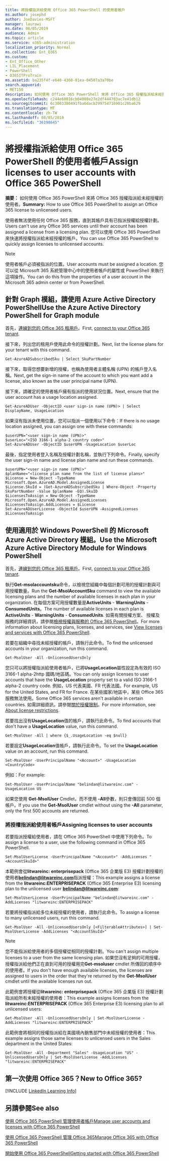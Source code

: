 ```yaml
---
title: 將授權指派給使用 Office 365 PowerShell 的使用者帳戶
ms.author: josephd
author: JoeDavies-MSFT
manager: laurawi
ms.date: 08/05/2019
audience: Admin
ms.topic: article
ms.service: o365-administration
localization_priority: Normal
ms.collection: Ent_O365
ms.custom:
- Ent_Office_Other
- LIL_Placement
- PowerShell
- O365ITProTrain
ms.assetid: ba235f4f-e640-4360-81ea-04507a3a70be
search.appverid:
- MET150
description: 如何使用 Office 365 PowerShell 來將 Office 365 授權指派給未經授權的使用者。
ms.openlocfilehash: c244e60016cb04008e27e2df444703ac7e41db12
ms.sourcegitcommit: 6c3003380491fba6dacb299754716901c20ba629
ms.translationtype: MT
ms.contentlocale: zh-TW
ms.lasthandoff: 08/05/2019
ms.locfileid: "36198645"
---
```

# <a name="assign-licenses-to-user-accounts-with-office-365-powershell"></a><span data-ttu-id="f2545-103">將授權指派給使用 Office 365 PowerShell 的使用者帳戶</span><span class="sxs-lookup"><span data-stu-id="f2545-103">Assign licenses to user accounts with Office 365 PowerShell</span></span>

<span data-ttu-id="f2545-104">**摘要：** 如何使用 Office 365 PowerShell 來將 Office 365 授權指派給未經授權的使用者。</span><span class="sxs-lookup"><span data-stu-id="f2545-104">**Summary:**  How to use Office 365 PowerShell to assign an Office 365 license to unlicensed users.</span></span>
  
<span data-ttu-id="f2545-105">使用者無法使用任何 Office 365 服務，直到其帳戶具有已指派授權給授權計劃。</span><span class="sxs-lookup"><span data-stu-id="f2545-105">Users can't use any Office 365 services until their account has been assigned a license from a licensing plan.</span></span> <span data-ttu-id="f2545-106">您可以使用 Office 365 PowerShell 來快速將授權指派給未經授權的帳戶。</span><span class="sxs-lookup"><span data-stu-id="f2545-106">You can use Office 365 PowerShell to quickly assign licenses to unlicensed accounts.</span></span> 

>[!Note]
><span data-ttu-id="f2545-107">使用者帳戶必須被指派的位置。</span><span class="sxs-lookup"><span data-stu-id="f2545-107">User accounts must be assigned a location.</span></span> <span data-ttu-id="f2545-108">您可以從 Microsoft 365 系統管理中心中的使用者帳戶的屬性或 PowerShell 來執行這項操作。</span><span class="sxs-lookup"><span data-stu-id="f2545-108">You can do this from the properties of a user account in the Microsoft 365 admin center or from PowerShell.</span></span>
>

## <a name="use-the-azure-active-directory-powershell-for-graph-module"></a><span data-ttu-id="f2545-109">針對 Graph 模組，請使用 Azure Active Directory PowerShell</span><span class="sxs-lookup"><span data-stu-id="f2545-109">Use the Azure Active Directory PowerShell for Graph module</span></span>

<span data-ttu-id="f2545-110">首先，[連線到您的 Office 365 租用戶](connect-to-office-365-powershell.md#connect-with-the-azure-active-directory-powershell-for-graph-module)。</span><span class="sxs-lookup"><span data-stu-id="f2545-110">First, [connect to your Office 365 tenant](connect-to-office-365-powershell.md#connect-with-the-azure-active-directory-powershell-for-graph-module).</span></span>
  

<span data-ttu-id="f2545-111">接下來，列出您的租用戶使用此命令的授權計劃。</span><span class="sxs-lookup"><span data-stu-id="f2545-111">Next, list the license plans for your tenant with this command.</span></span>

```
Get-AzureADSubscribedSku | Select SkuPartNumber
```

<span data-ttu-id="f2545-112">接下來，取得您想要新增的授權，也稱為使用者主體名稱 (UPN) 的帳戶登入名稱。</span><span class="sxs-lookup"><span data-stu-id="f2545-112">Next, get the sign-in name of the account to which you want add a license, also known as the user principal name (UPN).</span></span>

<span data-ttu-id="f2545-113">接下來，請確定的使用者帳戶擁有指派的使用狀況位置。</span><span class="sxs-lookup"><span data-stu-id="f2545-113">Next, ensure that the user account has a usage location assigned.</span></span>

```
Get-AzureADUser -ObjectID <user sign-in name (UPN)> | Select DisplayName, UsageLocation
```

<span data-ttu-id="f2545-114">如果沒有指派未使用位置，您可以指派一個使用以下命令：</span><span class="sxs-lookup"><span data-stu-id="f2545-114">If there is no usage location assigned, you can assign one with these commands:</span></span>

```
$userUPN="<user sign-in name (UPN)>"
$userLoc="<ISO 3166-1 alpha-2 country code>"
Set-AzureADUser -ObjectID $userUPN -UsageLocation $userLoc
```

<span data-ttu-id="f2545-115">最後，指定使用者登入名稱及授權計劃名稱，並執行下列命令。</span><span class="sxs-lookup"><span data-stu-id="f2545-115">Finally, specify the user sign-in name and license plan name and run these commands.</span></span>

```
$userUPN="<user sign-in name (UPN)>"
$planName="<license plan name from the list of license plans>"
$License = New-Object -TypeName Microsoft.Open.AzureAD.Model.AssignedLicense
$License.SkuId = (Get-AzureADSubscribedSku | Where-Object -Property SkuPartNumber -Value $planName -EQ).SkuID
$LicensesToAssign = New-Object -TypeName Microsoft.Open.AzureAD.Model.AssignedLicenses
$LicensesToAssign.AddLicenses = $License
Set-AzureADUserLicense -ObjectId $userUPN -AssignedLicenses $LicensesToAssign
```

## <a name="use-the-microsoft-azure-active-directory-module-for-windows-powershell"></a><span data-ttu-id="f2545-116">使用適用於 Windows PowerShell 的 Microsoft Azure Active Directory 模組。</span><span class="sxs-lookup"><span data-stu-id="f2545-116">Use the Microsoft Azure Active Directory Module for Windows PowerShell</span></span>

<span data-ttu-id="f2545-117">首先，[連線到您的 Office 365 租用戶](connect-to-office-365-powershell.md#connect-with-the-microsoft-azure-active-directory-module-for-windows-powershell)。</span><span class="sxs-lookup"><span data-stu-id="f2545-117">First, [connect to your Office 365 tenant](connect-to-office-365-powershell.md#connect-with-the-microsoft-azure-active-directory-module-for-windows-powershell).</span></span>

<span data-ttu-id="f2545-118">執行**Get-msolaccountsku**命令，以檢視您組織中每個計劃可用的授權計劃與可用授權數量。</span><span class="sxs-lookup"><span data-stu-id="f2545-118">Run the **Get-MsolAccountSku** command to view the available licensing plans and the number of available licenses in each plan in your organization.</span></span> <span data-ttu-id="f2545-119">在每個方案可用授權數量是**ActiveUnits** - **WarningUnits** - **ConsumedUnits**。</span><span class="sxs-lookup"><span data-stu-id="f2545-119">The number of available licenses in each plan is **ActiveUnits** - **WarningUnits** - **ConsumedUnits**.</span></span> <span data-ttu-id="f2545-120">如需有關授權方案、 授權及服務的詳細資訊，請參閱[檢視授權與服務的 Office 365 PowerShell](view-licenses-and-services-with-office-365-powershell.md)。</span><span class="sxs-lookup"><span data-stu-id="f2545-120">For more information about licensing plans, licenses, and services, see [View licenses and services with Office 365 PowerShell](view-licenses-and-services-with-office-365-powershell.md).</span></span>
    
<span data-ttu-id="f2545-121">若要在組織中尋找未經授權的帳戶，請執行此命令。</span><span class="sxs-lookup"><span data-stu-id="f2545-121">To find the unlicensed accounts in your organization, run this command.</span></span>

```
Get-MsolUser -All -UnlicensedUsersOnly
```

<span data-ttu-id="f2545-122">您只可以將授權指派給使用者帳戶，已將**UsageLocation**屬性設定為有效的 ISO 3166-1 alpha-2http 國碼/地區碼。</span><span class="sxs-lookup"><span data-stu-id="f2545-122">You can only assign licenses to user accounts that have the **UsageLocation** property set to a valid ISO 3166-1 alpha-2 country code.</span></span> <span data-ttu-id="f2545-123">例如，US 代表美國、FR 代表法國。</span><span class="sxs-lookup"><span data-stu-id="f2545-123">For example, US for the United States, and FR for France.</span></span> <span data-ttu-id="f2545-124">在某些國家/地區中，某些 Office 365 服務無法使用。</span><span class="sxs-lookup"><span data-stu-id="f2545-124">Some Office 365 services aren't available in certain countries.</span></span> <span data-ttu-id="f2545-125">如需詳細資訊，請參閱[關於授權限制](https://go.microsoft.com/fwlink/p/?LinkId=691730)。</span><span class="sxs-lookup"><span data-stu-id="f2545-125">For more information, see [About license restrictions](https://go.microsoft.com/fwlink/p/?LinkId=691730).</span></span>
    
<span data-ttu-id="f2545-126">若要找出沒有**UsageLocation**值的帳戶，請執行此命令。</span><span class="sxs-lookup"><span data-stu-id="f2545-126">To find accounts that don't have a **UsageLocation** value, run this command.</span></span>

```
Get-MsolUser -All | where {$_.UsageLocation -eq $null}
```

<span data-ttu-id="f2545-127">若要設定**UsageLocation**值帳戶，請執行此命令。</span><span class="sxs-lookup"><span data-stu-id="f2545-127">To set the **UsageLocation** value on an account, run this command.</span></span>

```
Set-MsolUser -UserPrincipalName "<Account>" -UsageLocation <CountryCode>
```

<span data-ttu-id="f2545-128">例如：</span><span class="sxs-lookup"><span data-stu-id="f2545-128">For example:</span></span>

```
Set-MsolUser -UserPrincipalName "belindan@litwareinc.com" -UsageLocation US
```
    
<span data-ttu-id="f2545-129">如果您使用 **Get-MsolUser** Cmdlet，而不使用 **-All**參數，則只會傳回前 500 個帳戶。</span><span class="sxs-lookup"><span data-stu-id="f2545-129">If you use the **Get-MsolUser** cmdlet without using the **-All** parameter, only the first 500 accounts are returned.</span></span>

### <a name="assigning-licenses-to-user-accounts"></a><span data-ttu-id="f2545-130">將授權指派給使用者帳戶</span><span class="sxs-lookup"><span data-stu-id="f2545-130">Assigning licenses to user accounts</span></span>
    
<span data-ttu-id="f2545-131">若要指派授權給使用者，請在 Office 365 PowerShell 中使用下列命令。</span><span class="sxs-lookup"><span data-stu-id="f2545-131">To assign a license to a user, use the following command in Office 365 PowerShell.</span></span>
  
```
Set-MsolUserLicense -UserPrincipalName "<Account>" -AddLicenses "<AccountSkuId>"
```

<span data-ttu-id="f2545-132">本範例會從**litwareinc: enterprisepack** (Office 365 企業版 E3) 授權計劃授權的使用者**belindan@litwareinc.com**指派授權：</span><span class="sxs-lookup"><span data-stu-id="f2545-132">This example assigns a license from the **litwareinc:ENTERPRISEPACK** (Office 365 Enterprise E3) licensing plan to the unlicensed user **belindan@litwareinc.com**:</span></span>
  
```
Set-MsolUserLicense -UserPrincipalName "belindan@litwareinc.com" -AddLicenses "litwareinc:ENTERPRISEPACK"
```

<span data-ttu-id="f2545-133">若要將授權指派給多位未經授權的使用者，請執行此命令。</span><span class="sxs-lookup"><span data-stu-id="f2545-133">To assign a license to many unlicensed users, run this command.</span></span>
  
```
Get-MsolUser -All -UnlicensedUsersOnly [<FilterableAttributes>] | Set-MsolUserLicense -AddLicenses "<AccountSkuId>"
```
  
>[!Note]
><span data-ttu-id="f2545-134">您不能指派給使用者的多個授權從相同的授權計劃。</span><span class="sxs-lookup"><span data-stu-id="f2545-134">You can't assign multiple licenses to a user from the same licensing plan.</span></span> <span data-ttu-id="f2545-135">如果您沒有足夠的可用授權，授權指派給他們正在直到可用的授權用完**Get-msoluser** cmdlet 所傳回的順序中的使用者。</span><span class="sxs-lookup"><span data-stu-id="f2545-135">If you don't have enough available licenses, the licenses are assigned to users in the order that they're returned by the **Get-MsolUser** cmdlet until the available licenses run out.</span></span>
>

<span data-ttu-id="f2545-136">此範例會將授權從**litwareinc: enterprisepack** (Office 365 企業版 E3) 授權計劃指派給所有未經授權的使用者：</span><span class="sxs-lookup"><span data-stu-id="f2545-136">This example assigns licenses from the **litwareinc:ENTERPRISEPACK** (Office 365 Enterprise E3) licensing plan to all unlicensed users:</span></span>
  
```
Get-MsolUser -All -UnlicensedUsersOnly | Set-MsolUserLicense -AddLicenses "litwareinc:ENTERPRISEPACK"
```

<span data-ttu-id="f2545-137">此範例會將相同的授權指派給在美國境內銷售部門中未經授權的使用者：</span><span class="sxs-lookup"><span data-stu-id="f2545-137">This example assigns those same licenses to unlicensed users in the Sales department in the United States:</span></span>
  
```
Get-MsolUser -All -Department "Sales" -UsageLocation "US" -UnlicensedUsersOnly | Set-MsolUserLicense -AddLicenses "litwareinc:ENTERPRISEPACK"
```
  
## <a name="new-to-office-365"></a><span data-ttu-id="f2545-138">第一次使用 Office 365？</span><span class="sxs-lookup"><span data-stu-id="f2545-138">New to Office 365?</span></span>

[!INCLUDE [LinkedIn Learning Info](../common/office/linkedin-learning-info.md)]

## <a name="see-also"></a><span data-ttu-id="f2545-139">另請參閱</span><span class="sxs-lookup"><span data-stu-id="f2545-139">See also</span></span>

[<span data-ttu-id="f2545-140">使用 Office 365 PowerShell 管理使用者帳戶</span><span class="sxs-lookup"><span data-stu-id="f2545-140">Manage user accounts and licenses with Office 365 PowerShell</span></span>](manage-user-accounts-and-licenses-with-office-365-powershell.md)
  
[<span data-ttu-id="f2545-141">使用 Office 365 PowerShell 管理 Office 365</span><span class="sxs-lookup"><span data-stu-id="f2545-141">Manage Office 365 with Office 365 PowerShell</span></span>](manage-office-365-with-office-365-powershell.md)
  
[<span data-ttu-id="f2545-142">開始使用 Office 365 PowerShell</span><span class="sxs-lookup"><span data-stu-id="f2545-142">Getting started with Office 365 PowerShell</span></span>](getting-started-with-office-365-powershell.md)

